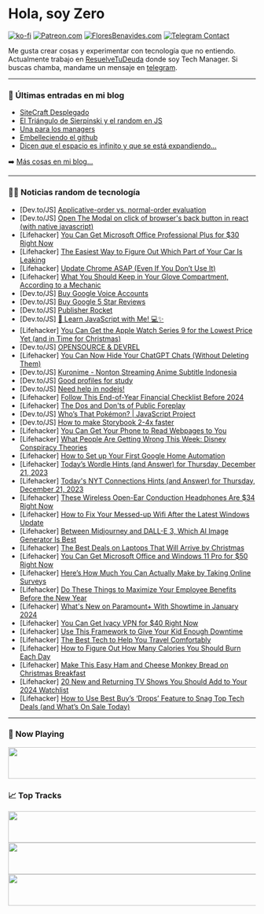 # Hola, soy Zero

[![ko-fi](https://ko-fi.com/img/githubbutton_sm.svg)](https://ko-fi.com/J3J4N0LUK)
[![Patreon.com](https://img.shields.io/endpoint.svg?url=https%3A%2F%2Fshieldsio-patreon.vercel.app%2Fapi%3Fusername%3Dzerodragon%26type%3Dpatrons&style=for-the-badge)](https://patreon.com/zerodragon)
[![FloresBenavides.com](https://img.shields.io/website?down_message=oops&label=MiBlog&style=for-the-badge&up_message=online&url=https%3A%2F%2Ffloresbenavides.com)](https://floresbenavides.com)
[![Telegram Contact](https://img.shields.io/badge/escr%C3%ADbeme-ZeroDragon-%2326A5E4?style=for-the-badge&logo=telegram)](https://t.me/zerodragon)

Me gusta crear cosas y experimentar con tecnología que no entiendo.
Actualmente trabajo en [ResuelveTuDeuda](http://github.com/resuelve) donde soy Tech Manager.
Si buscas chamba, mandame un mensaje en [telegram](https://t.me/zerodragon).

---

### 📕 Últimas entradas en mi blog
<!-- BLOG-POST-LIST:START -->
- [SiteCraft Desplegado](https://floresbenavides.com/sitecraft-desplegado/)
- [El Triángulo de Sierpinski y el random en JS](https://floresbenavides.com/el-triangulo-de-sierpinski-y-el-random-en-js/)
- [Una para los managers](https://floresbenavides.com/una-para-los-managers/)
- [Embelleciendo el github](https://floresbenavides.com/embelleciendo-el-github/)
- [Dicen que el espacio es infinito y que se está expandiendo…](https://floresbenavides.com/dicen-que-el-espacio-es-infinito-y-que-se-esta-expandiendo/)
<!-- BLOG-POST-LIST:END -->

➡️ [Más cosas en mi blog...](https://floresbenavides.com)

---

### 👨‍💻 Noticias random de tecnología
<!-- TECH-POSTS:START -->
- [Dev.to/JS] [Applicative-order vs. normal-order evaluation](https://dev.to/rivea0/applicative-order-vs-normal-order-evaluation-3c3d)
- [Dev.to/JS] [Open The Modal on click of browser&#39;s back button in react &lpar;with native javascript&rpar;](https://dev.to/roshan_ican/open-the-modal-on-click-of-browsers-back-button-in-react-with-native-javascript-4i55)
- [Lifehacker] [You Can Get Microsoft Office Professional Plus for $30 Right Now](https://lifehacker.com/tech/microsoft-office-professional-plus-sale)
- [Lifehacker] [The Easiest Way to Figure Out Which Part of Your Car Is Leaking](https://lifehacker.com/travel/which-part-of-car-is-leaking)
- [Lifehacker] [Update Chrome ASAP &lpar;Even If You Don’t Use It&rpar;](https://lifehacker.com/tech/why-you-need-to-update-chrome-asap)
- [Lifehacker] [What You Should Keep in Your Glove Compartment, According to a Mechanic](https://lifehacker.com/travel/what-to-keep-in-your-glove-compartment-according-to-a-mechanic)
- [Dev.to/JS] [Buy Google Voice Accounts](https://dev.to/dtuhiusbfiomoys/buy-google-voice-accounts-3mj0)
- [Dev.to/JS] [Buy Google 5 Star Reviews](https://dev.to/dtuhiusbfiomoys/buy-google-5-star-reviews-g63)
- [Dev.to/JS] [Publisher Rocket](https://dev.to/rankmarkett/publisher-rocket-409f)
- [Dev.to/JS] [🚀 Learn JavaScript with Me! 💻✨](https://dev.to/ukana/learn-javascript-with-me-5275)
- [Lifehacker] [You Can Get the Apple Watch Series 9 for the Lowest Price Yet &lpar;and in Time for Christmas&rpar;](https://lifehacker.com/tech/apple-watch-series-9-sale)
- [Dev.to/JS] [OPENSOURCE &amp; DEVREL](https://dev.to/devgancode/opensource-devrel-2glh)
- [Lifehacker] [You Can Now Hide Your ChatGPT Chats &lpar;Without Deleting Them&rpar;](https://lifehacker.com/tech/how-to-hide-chatgpt-chats-without-deleting-them)
- [Dev.to/JS] [Kuronime - Nonton Streaming Anime Subtitle Indonesia](https://dev.to/kuronime/kuronime-nonton-streaming-anime-subtitle-indonesia-7mj)
- [Dev.to/JS] [Good profiles for study](https://dev.to/x4m1t0/good-profiles-for-study-2aa)
- [Dev.to/JS] [Need help in nodejs!](https://dev.to/x4m1t0/need-help-in-nodejs-1ckp)
- [Lifehacker] [Follow This End-of-Year Financial Checklist Before 2024](https://lifehacker.com/here-s-your-year-end-financial-checklist-1849910676)
- [Lifehacker] [The Dos and Don&#39;ts of Public Foreplay](https://lifehacker.com/dos-and-donts-of-public-foreplay)
- [Dev.to/JS] [Who’s That Pokémon? | JavaScript Project](https://dev.to/codingcss/whos-that-pokemon-javascript-project-45m5)
- [Dev.to/JS] [How to make Storybook 2-4x faster](https://dev.to/storybookjs/how-to-make-storybook-2-x-faster-1dem)
- [Lifehacker] [You Can Get Your Phone to Read Webpages to You](https://lifehacker.com/tech/how-to-get-phone-to-read-out-loud)
- [Lifehacker] [What People Are Getting Wrong This Week: Disney Conspiracy Theories](https://lifehacker.com/entertainment/disney-conspiracy-theories-real-and-fake)
- [Lifehacker] [How to Set up Your First Google Home Automation](https://lifehacker.com/tech/how-to-set-up-google-home-automations)
- [Lifehacker] [Today’s Wordle Hints &lpar;and Answer&rpar; for Thursday, December 21, 2023](https://lifehacker.com/entertainment/wordle-answer-today-december-21-2023)
- [Lifehacker] [Today&#39;s NYT Connections Hints &lpar;and Answer&rpar; for Thursday, December 21, 2023](https://lifehacker.com/entertainment/nyt-connections-answer-today-december-21-2023)
- [Lifehacker] [These Wireless Open-Ear Conduction Headphones Are $34 Right Now](https://lifehacker.com/tech/open-ear-conduction-headphones-sale)
- [Lifehacker] [How to Fix Your Messed-up Wifi After the Latest Windows Update](https://lifehacker.com/tech/windows-11-update-breaks-wi-fi-heres-how-to-fix-it)
- [Lifehacker] [Between Midjourney and DALL-E 3, Which AI Image Generator Is Best](https://lifehacker.com/tech/dalle-versus-midjourney-which-is-better)
- [Lifehacker] [The Best Deals on Laptops That Will Arrive by Christmas](https://lifehacker.com/tech/best-deals-laptops-that-will-arrive-by-christmas)
- [Lifehacker] [You Can Get Microsoft Office and Windows 11 Pro for $50 Right Now](https://lifehacker.com/tech/microsoft-office-windows-11-pro-sale)
- [Lifehacker] [Here’s How Much You Can Actually Make by Taking Online Surveys](https://lifehacker.com/money/how-much-do-online-surveys-actually-pay)
- [Lifehacker] [Do These Things to Maximize Your Employee Benefits Before the New Year](https://lifehacker.com/work/how-to-maximize-employee-benefits-before-the-new-year)
- [Lifehacker] [What&#39;s New on Paramount+ With Showtime in January 2024](https://lifehacker.com/entertainment/coming-to-paramount-with-showtime-january-2024)
- [Lifehacker] [You Can Get Ivacy VPN for $40 Right Now](https://lifehacker.com/tech/ivacy-vpn-sale)
- [Lifehacker] [Use This Framework to Give Your Kid Enough Downtime](https://lifehacker.com/family/more-downtime-for-your-kid)
- [Lifehacker] [The Best Tech to Help You Travel Comfortably](https://lifehacker.com/travel/the-best-tech-to-travel-comfortably)
- [Lifehacker] [How to Figure Out How Many Calories You Should Burn Each Day](https://lifehacker.com/health/how-many-calories-should-you-burn-each-day)
- [Lifehacker] [Make This Easy Ham and Cheese Monkey Bread on Christmas Breakfast](https://lifehacker.com/food-drink/easy-ham-and-cheese-monkey-bread-recipe)
- [Lifehacker] [20 New and Returning TV Shows You Should Add to Your 2024 Watchlist](https://lifehacker.com/entertainment/best-new-and-returning-tv-shows-2024)
- [Lifehacker] [How to Use Best Buy’s ‘Drops’ Feature to Snag Top Tech Deals &lpar;and What’s On Sale Today&rpar;](https://lifehacker.com/tech/best-tech-deals-from-best-buy-drops)<!-- TECH-POSTS:END -->

---

### 🎵 Now Playing
<a href="https://spotify-now-playing-dun.vercel.app/now-playing?open"><img src="https://spotify-now-playing-dun.vercel.app/now-playing" width="540" height="64"></a>

### 📈 Top Tracks
<a href="https://spotify-now-playing-dun.vercel.app/top-tracks?i=1&open"><img src="https://spotify-now-playing-dun.vercel.app/top-tracks?i=1" width="540" height="64"></a>
<a href="https://spotify-now-playing-dun.vercel.app/top-tracks?i=2&open"><img src="https://spotify-now-playing-dun.vercel.app/top-tracks?i=2" width="540" height="64"></a>
<a href="https://spotify-now-playing-dun.vercel.app/top-tracks?i=3&open"><img src="https://spotify-now-playing-dun.vercel.app/top-tracks?i=3" width="540" height="64"></a>

